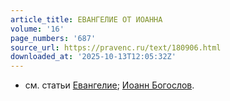```yaml
---
article_title: ЕВАНГЕЛИЕ ОТ ИОАННА
volume: '16'
page_numbers: '687'
source_url: https://pravenc.ru/text/180906.html
downloaded_at: '2025-10-13T12:05:32Z'
---
```


- см. статьи [Евангелие](https://pravenc.ru/text/Евангелие.html); [Иоанн Богослов](<https://pravenc.ru/text/Иоанн Богослов.html>).
